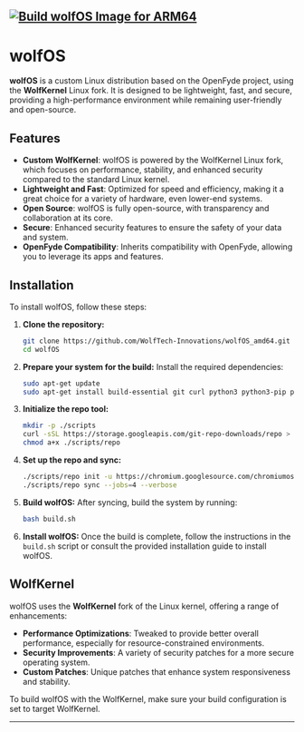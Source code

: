 [![Build wolfOS Image for ARM64](https://github.com/WolfTech-Innovations/wolfOS_amd64/actions/workflows/build.yml/badge.svg)](https://github.com/WolfTech-Innovations/wolfOS_amd64/actions/workflows/build.yml) 
---

# wolfOS

**wolfOS** is a custom Linux distribution based on the OpenFyde project, using the **WolfKernel** Linux fork. It is designed to be lightweight, fast, and secure, providing a high-performance environment while remaining user-friendly and open-source.

## Features

- **Custom WolfKernel**: wolfOS is powered by the WolfKernel Linux fork, which focuses on performance, stability, and enhanced security compared to the standard Linux kernel.
- **Lightweight and Fast**: Optimized for speed and efficiency, making it a great choice for a variety of hardware, even lower-end systems.
- **Open Source**: wolfOS is fully open-source, with transparency and collaboration at its core.
- **Secure**: Enhanced security features to ensure the safety of your data and system.
- **OpenFyde Compatibility**: Inherits compatibility with OpenFyde, allowing you to leverage its apps and features.

## Installation

To install wolfOS, follow these steps:

1. **Clone the repository:**
   ```bash
   git clone https://github.com/WolfTech-Innovations/wolfOS_amd64.git
   cd wolfOS
   ```

2. **Prepare your system for the build:**
   Install the required dependencies:
   ```bash
   sudo apt-get update
   sudo apt-get install build-essential git curl python3 python3-pip python3-dev lib32stdc++6 lib32z1 libglib2.0-0 libgstreamer1.0 libncurses5-dev libnss3-dev clang binutils gcc-multilib pkg-config
   ```

3. **Initialize the repo tool:**
   ```bash
   mkdir -p ./scripts
   curl -sSL https://storage.googleapis.com/git-repo-downloads/repo > ./scripts/repo
   chmod a+x ./scripts/repo
   ```

4. **Set up the repo and sync:**
   ```bash
   ./scripts/repo init -u https://chromium.googlesource.com/chromiumos/manifest -b stable
   ./scripts/repo sync --jobs=4 --verbose
   ```

5. **Build wolfOS:**
   After syncing, build the system by running:
   ```bash
   bash build.sh
   ```

6. **Install wolfOS:**
   Once the build is complete, follow the instructions in the `build.sh` script or consult the provided installation guide to install wolfOS.

## WolfKernel

wolfOS uses the **WolfKernel** fork of the Linux kernel, offering a range of enhancements:
- **Performance Optimizations**: Tweaked to provide better overall performance, especially for resource-constrained environments.
- **Security Improvements**: A variety of security patches for a more secure operating system.
- **Custom Patches**: Unique patches that enhance system responsiveness and stability.

To build wolfOS with the WolfKernel, make sure your build configuration is set to target WolfKernel.

---
